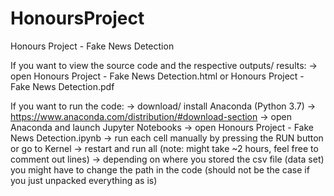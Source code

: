 # HonoursProject
Honours Project - Fake News Detection

If you want to view the source code and the respective outputs/ results:
	-> open Honours Project - Fake News Detection.html
	     or Honours Project - Fake News Detection.pdf

If you want to run the code:
	-> download/ install Anaconda (Python 3.7) -> https://www.anaconda.com/distribution/#download-section
	-> open Anaconda and launch Jupyter Notebooks
	-> open Honours Project - Fake News Detection.ipynb
	-> run each cell manually by pressing the RUN button or go to Kernel -> restart and run all (note: might take ~2 hours, feel free to comment out lines)
	-> depending on where you stored the csv file (data set) you might have to change the path in the code (should not be the case if you just unpacked everything as is)
